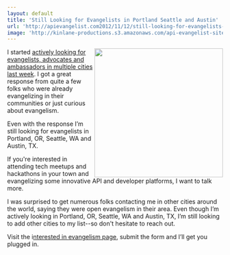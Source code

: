 ```yaml
---
layout: default
title: 'Still Looking for Evangelists in Portland Seattle and Austin'
url: 'http://apievangelist.com2012/11/12/still-looking-for-evangelists-in-portland,-seattle-and-austin/'
image: 'http://kinlane-productions.s3.amazonaws.com/api-evangelist-site/blog/Interested-In-Evangelism.png'
---
```



<p>
     <img src="https://s3.amazonaws.com/kinlane-productions/api-evangelist/Interested-In-Evangelism.png"  width="300" align="right" />
</p>
<p>
     I started <a title="actively looking for evangelists, advocates and ambassadors in multiple cities last week" href="/2012/11/03/evangelists-needed-in-new-york-chicago-boston-seattle-denver-austin-and-portland/">actively looking for evangelists, advocates and ambassadors in multiple cities last week</a>. I got a great response from quite a few folks who were already evangelizing in their communities or just curious about evangelism.
</p>
<p>
     Even with the response I’m still looking for evangelists in Portland, OR, Seattle, WA and Austin, TX.
</p>
<p>
     If you're interested in attending tech meetups and hackathons in your town and evangelizing some innovative API and developer platforms, I want to talk more.
</p>
<p>
     I was surprised to get numerous folks contacting me in other cities around the world, saying they were open evangelism in their area. Even though I’m actively looking in Portland, OR, Seattle, WA and Austin, TX, I’m still looking to add other cities to my list--so don't hesitate to reach out.
</p>
<p>
     Visit the i<a href="/interested_in_evangelism.php">nterested in evangelism page</a>, submit the form and I’ll get you plugged in.
</p>
